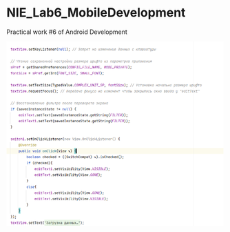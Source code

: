 # NIE_Lab6_MobileDevelopment
Practical work #6 of Android Development

![Screenshot](Screenshot_3.png)
